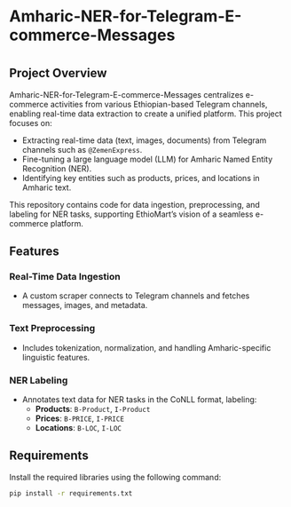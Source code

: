 # Amharic-NER-for-Telegram-E-commerce-Messages 
# 
## Project Overview  
Amharic-NER-for-Telegram-E-commerce-Messages centralizes e-commerce activities from various Ethiopian-based Telegram channels, enabling real-time data extraction to create a unified platform. This project focuses on:  

- Extracting real-time data (text, images, documents) from Telegram channels such as `@ZemenExpress`.  
- Fine-tuning a large language model (LLM) for Amharic Named Entity Recognition (NER).  
- Identifying key entities such as products, prices, and locations in Amharic text.  

This repository contains code for data ingestion, preprocessing, and labeling for NER tasks, supporting EthioMart’s vision of a seamless e-commerce platform.  

## Features  

### Real-Time Data Ingestion  
- A custom scraper connects to Telegram channels and fetches messages, images, and metadata.  

### Text Preprocessing  
- Includes tokenization, normalization, and handling Amharic-specific linguistic features.  

### NER Labeling  
- Annotates text data for NER tasks in the CoNLL format, labeling:  
  - **Products**: `B-Product`, `I-Product`  
  - **Prices**: `B-PRICE`, `I-PRICE`  
  - **Locations**: `B-LOC`, `I-LOC`  

## Requirements  
Install the required libraries using the following command:  

```bash  
pip install -r requirements.txt  
